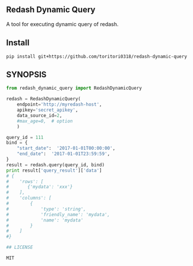 ## Redash Dynamic Query

A tool for executing dynamic query of redash.

## Install

```
pip install git+https://github.com/toritori0318/redash-dynamic-query
```

## SYNOPSIS

```python
from redash_dynamic_query import RedashDynamicQuery

redash = RedashDynamicQuery(
    endpoint='http://myredash-host',
    apikey='secret_apikey',
    data_source_id=2,
    #max_age=0,  # option
    )

query_id = 111
bind = {
    "start_date":  '2017-01-01T00:00:00',
    "end_date":  '2017-01-01T23:59:59',
}
result = redash.query(query_id, bind)
print result['query_result']['data']
# {
#    'rows': [
#       {'mydata': 'xxx'}
#    ], 
#    'columns': [
#        {
#            'type': 'string', 
#            'friendly_name': 'mydata',
#            'name': 'mydata'
#        }
#    ]
#}

## LICENSE

MIT

```
